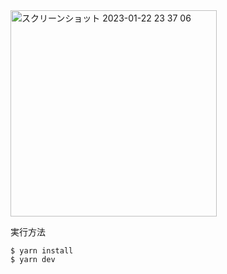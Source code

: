 <img width="330" alt="スクリーンショット 2023-01-22 23 37 06" src="https://user-images.githubusercontent.com/66903388/213921496-f2d3eee4-9f92-4850-8d0c-43c2f376c174.png">

実行方法

```
$ yarn install
$ yarn dev
```
